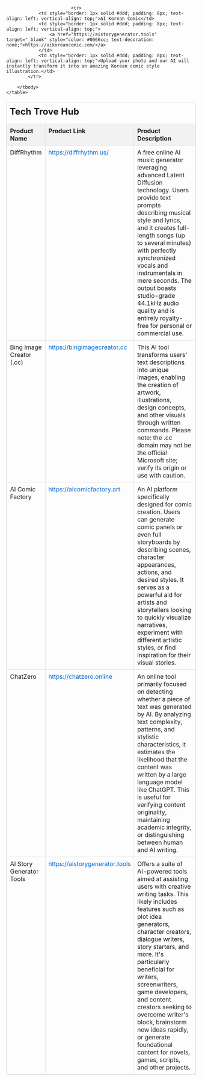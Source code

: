 <table style="width: 100%; border-collapse: collapse; margin-top: 20px; border: 1px solid #ddd;">
        <caption style="font-size: 1.5em; margin-bottom: 10px; font-weight: bold; text-align: left; padding: 8px;">Tech Trove Hub</caption>
        <thead>
            <tr>
                <th style="border: 1px solid #ddd; padding: 8px; text-align: left; vertical-align: top; background-color: #f2f2f2;">Product Name</th>
                <th style="border: 1px solid #ddd; padding: 8px; text-align: left; vertical-align: top; background-color: #f2f2f2;">Product Link</th>
                <th style="border: 1px solid #ddd; padding: 8px; text-align: left; vertical-align: top; background-color: #f2f2f2;">Product Description</th>
            </tr>
        </thead>
        <tbody>
            <tr>
                <td style="border: 1px solid #ddd; padding: 8px; text-align: left; vertical-align: top;">DiffRhythm</td>
                <td style="border: 1px solid #ddd; padding: 8px; text-align: left; vertical-align: top;">
                    <a href="https://diffrhythm.us/" target="_blank" style="color: #0066cc; text-decoration: none;">https://diffrhythm.us/</a>
                </td>
                <td style="border: 1px solid #ddd; padding: 8px; text-align: left; vertical-align: top;">A free online AI music generator leveraging advanced Latent Diffusion technology. Users provide text prompts describing musical style and lyrics, and it creates full-length songs (up to several minutes) with perfectly synchronized vocals and instrumentals in mere seconds. The output boasts studio-grade 44.1kHz audio quality and is entirely royalty-free for personal or commercial use.</td>
            </tr>
            <tr>
                <td style="border: 1px solid #ddd; padding: 8px; text-align: left; vertical-align: top;">Bing Image Creator (.cc)</td>
                <td style="border: 1px solid #ddd; padding: 8px; text-align: left; vertical-align: top;">
                    <a href="https://bingimagecreator.cc" target="_blank" style="color: #0066cc; text-decoration: none;">https://bingimagecreator.cc</a>
                </td>
                <td style="border: 1px solid #ddd; padding: 8px; text-align: left; vertical-align: top;">This AI tool transforms users' text descriptions into unique images, enabling the creation of artwork, illustrations, design concepts, and other visuals through written commands. Please note: the .cc domain may not be the official Microsoft site; verify its origin or use with caution.</td>
            </tr>
            <tr>
                <td style="border: 1px solid #ddd; padding: 8px; text-align: left; vertical-align: top;">AI Comic Factory</td>
                <td style="border: 1px solid #ddd; padding: 8px; text-align: left; vertical-align: top;">
                    <a href="https://aicomicfactory.art" target="_blank" style="color: #0066cc; text-decoration: none;">https://aicomicfactory.art</a>
                </td>
                <td style="border: 1px solid #ddd; padding: 8px; text-align: left; vertical-align: top;">An AI platform specifically designed for comic creation. Users can generate comic panels or even full storyboards by describing scenes, character appearances, actions, and desired styles. It serves as a powerful aid for artists and storytellers looking to quickly visualize narratives, experiment with different artistic styles, or find inspiration for their visual stories.</td>
            </tr>
            <tr>
                <td style="border: 1px solid #ddd; padding: 8px; text-align: left; vertical-align: top;">ChatZero</td>
                <td style="border: 1px solid #ddd; padding: 8px; text-align: left; vertical-align: top;">
                    <a href="https://chatzero.online" target="_blank" style="color: #0066cc; text-decoration: none;">https://chatzero.online</a>
                </td>
                <td style="border: 1px solid #ddd; padding: 8px; text-align: left; vertical-align: top;">An online tool primarily focused on detecting whether a piece of text was generated by AI. By analyzing text complexity, patterns, and stylistic characteristics, it estimates the likelihood that the content was written by a large language model like ChatGPT. This is useful for verifying content originality, maintaining academic integrity, or distinguishing between human and AI writing.</td>
            </tr>
            <tr>
                <td style="border: 1px solid #ddd; padding: 8px; text-align: left; vertical-align: top;">AI Story Generator Tools</td>
                <td style="border: 1px solid #ddd; padding: 8px; text-align: left; vertical-align: top;">
                    <a href="https://aistorygenerator.tools" target="_blank" style="color: #0066cc; text-decoration: none;">https://aistorygenerator.tools</a>
                </td>
                <td style="border: 1px solid #ddd; padding: 8px; text-align: left; vertical-align: top;">Offers a suite of AI-powered tools aimed at assisting users with creative writing tasks. This likely includes features such as plot idea generators, character creators, dialogue writers, story starters, and more. It's particularly beneficial for writers, screenwriters, game developers, and content creators seeking to overcome writer's block, brainstorm new ideas rapidly, or generate foundational content for novels, games, scripts, and other projects.</td>
            </tr>

                            <tr>
                <td style="border: 1px solid #ddd; padding: 8px; text-align: left; vertical-align: top;">AI Korean Comic</td>
                <td style="border: 1px solid #ddd; padding: 8px; text-align: left; vertical-align: top;">
                    <a href="https://aistorygenerator.tools" target="_blank" style="color: #0066cc; text-decoration: none;">https://aikoreancomic.com/</a>
                </td>
                <td style="border: 1px solid #ddd; padding: 8px; text-align: left; vertical-align: top;">Upload your photo and our AI will instantly transform it into an amazing Korean comic style illustration.</td>
            </tr>
            
        </tbody>
    </table>
